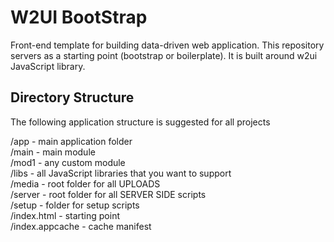 W2UI BootStrap
======

Front-end template for building data-driven web application. This repository servers as a 
starting point (bootstrap or boilerplate). It is built around w2ui JavaScript library.

Directory Structure
------

The following application structure is suggested for all projects

/app 			- main application folder <br>
   /main		- main module <br>
   /mod1		- any custom module <br>
/libs			- all JavaScript libraries that you want to support <br>
/media			- root folder for all UPLOADS <br>
/server			- root folder for all SERVER SIDE scripts <br>
/setup			- folder for setup scripts <br>
/index.html  	- starting point <br>
/index.appcache - cache manifest <br>
